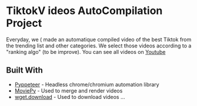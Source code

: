 # TiktokV ideos AutoCompilation Project

Everyday, we ( made an automatique compiled video of the best Tiktok from the trending list and other categories. 
We select those videos according to a "ranking algo" (to be improve). You can see all videos on  [Youtube](https://www.youtube.com/channel/UCpbFh9sU36HmfcaCgTJeSgg)  

## Built With

* [Pyppeteer](https://miyakogi.github.io/pyppeteer/reference.html#) - Headless chrome/chromium automation library 
* [MoviePy](https://zulko.github.io/moviepy/) - Used to merge and render videos
* [wget.download](https://pypi.org/project/wget/) - Used to download videos 
...
